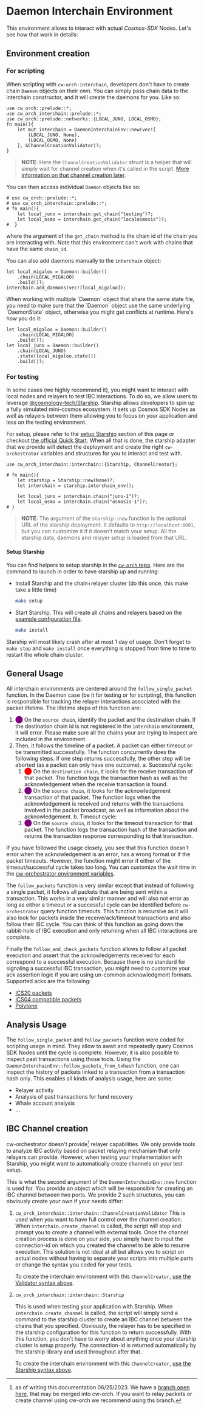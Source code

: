 # Daemon Interchain Environment

This environment allows to interact with actual *Cosmos-SDK* Nodes. Let's see how that work in details:

## Environment creation

### For scripting

When scripting with `cw-orch-interchain`, developers don't have to create chain `Daemon` objects on their own. You can simply pass chain data to the interchain constructor, and it will create the daemons for you. Like so:

```rust,ignore
use cw_orch::prelude::*;
use cw_orch_interchain::prelude::*;
use cw_orch::prelude::networks::{LOCAL_JUNO, LOCAL_OSMO};
fn main(){
    let mut interchain = DaemonInterchainEnv::new(vec![
        (LOCAL_JUNO, None),
        (LOCAL_OSMO, None)
    ], &ChannelCreationValidator)?;
}
```
> **NOTE**: Here the `ChannelCreationValidator` struct is a helper that will simply wait for channel creation when it's called in the script. [More information on that channel creation later](#ibc-channel-creation).


You can then access individual `Daemon` objects like so:

```rust,ignore
# use cw_orch::prelude::*;
# use cw_orch_interchain::prelude::*;
# fn main(){
    let local_juno = interchain.get_chain("testing")?;
    let local_osmo = interchain.get_chain("localosmosis")?;
#  }
```

where the argument of the `get_chain` method is the chain id of the chain you are interacting with. Note that this environment can't work with chains that have the same `chain_id`.

You can also add daemons manually to the `interchain` object:

```rust,ignore
let local_migaloo = Daemon::builder()
    .chain(LOCAL_MIGALOO)
    .build()?;
interchain.add_daemons(vec![local_migaloo]);
```

<div class="warning">
    When working with multiple `Daemon` object that share the same state file, you need to make sure that the `Daemon` object use the same underlying `DaemonState` object, otherwise you might get conflicts at runtime. Here's how you do it:

```rust,ignore
let local_migaloo = Daemon::builder()
    .chain(LOCAL_MIGALOO)
    .build()?;
let local_juno = Daemon::builder()
    .chain(LOCAL_JUNO)
    .state(local_migaloo.state())
    .build()?;
```
</div>

### For testing

In some cases (we highly recommend it), you might want to interact with local nodes and relayers to test IBC interactions. To do so, we allow users to leverage <a href="https://docs.cosmology.zone/starship" target="_blank">@cosmology-tech/Starship</a>. Starship allows developers to spin up a fully simulated mini-cosmos ecosystem. It sets up Cosmos SDK Nodes as well as relayers between them allowing you to focus on your application and less on the testing environment.

For setup, please refer to the [setup Starship](#setup-startship) section of this page or checkout <a href="https://docs.cosmology.zone/starship/get-started/step-1" target="_blank">the official Quick Start</a>. When all that is done, the starship adapter that we provide will detect the deployment and create the right `cw-orchestrator` variables and structures for you to interact and test with.

```rust,ignore
use cw_orch_interchain::interchain::{Starship, ChannelCreator};

# fn main(){
    let starship = Starship::new(None)?;
    let interchain = starship.interchain_env();

    let local_juno = interchain.chain("juno-1")?;
    let local_osmo = interchain.chain("osmosis-1")?;
# }
```

> **NOTE**: The argument of the `Starship::new` function is the optional URL of the starship deployment. It defaults to `http://localhost:8081`, but you can customize it if it doesn't match your setup. All the starship data, daemons and relayer setup is loaded from that URL.

#### Setup Starship

You can find helpers to setup starship in the [`cw-orch` repo](https://github.com/AbstractSDK/cw-orchestrator/tree/main/packages/interchain/starship/starship). Here are the command to launch in order to have starship up and running:

- Install Starship and the chain+relayer cluster (do this once, this make take a little time)

    ```bash
    make setup
    ```

- Start Starship. This will create all chains and relayers based on the [example configuration file](https://github.com/AbstractSDK/cw-orchestrator/blob/main/packages/interchain/starship/examples/starship.yaml).

    ```bash
    make install
    ```

Starship will most likely crash after at most 1 day of usage. Don't forget to `make stop` and `make install` once everything is stopped from time to time to restart the whole chain cluster.


## General Usage

All interchain environments are centered around the `follow_single_packet` function. In the Daemon case (be it for testing or for scripting), this function is responsible for tracking the relayer interactions associated with the packet lifetime. The lifetime steps of this function are:

1. <span style="color:purple">⬤</span> On the `source chain`, identify the packet and the destination chain. If the destination chain id is not registered in the `interchain` environment, it will error. Please make sure all the chains your are trying to inspect are included in the environment.
2. Then, it follows the timeline of a packet. A packet can either timeout or be transmitted successfully. The function concurrently does the following steps. If one step returns successfully, the other step will be aborted (as a packet can only have one outcome).
    a. Successful cycle:
      1. <span style="color:red">⬤</span> On the `destination chain`, it looks for the receive transaction of that packet. The function logs the transaction hash as well as the acknowledgement when the receive transaction is found.
      2. <span style="color:purple">⬤</span> On the `source chain`, it looks for the acknowledgement transaction of that packet. The function logs when the acknowledgement is received and returns with the transactions involved in the packet broadcast, as well as information about the acknowledgement. 
    b. Timeout cycle:
      1. <span style="color:purple">⬤</span> On the `source chain`, it looks for the timeout transaction for that packet. The function logs the transaction hash of the transaction and returns the transaction response corresponding to that transaction. 

If you have followed the usage closely, you see that this function doesn't error when the acknowledgement is an error, has a wrong format or if the packet timeouts. However, the function might error if either of the timeout/successful cycle takes too long. You can customize the wait time in the [cw-orchestrator environment variables](../../contracts/env-variable.md). 


The `follow_packets` function is very similar except that instead of following a single packet, it follows all packets that are being sent within a transaction. This works in a very similar manner and will also not error as long as either a timeout or a successful cycle can be identified before `cw-orchestrator` query function timeouts. This function is recursive as it will also look for packets inside the receive/ack/timeout transactions and also follow their IBC cycle. You can think of this function as going down the rabbit-hole of IBC execution and only returning when all IBC interactions are complete.

Finally the `follow_and_check_packets` function allows to follow all packet execution and assert that the acknowledgements received for each correspond to a successful execution. Because there is no standard for signaling a successful IBC transaction, you might need to customize your ack assertion logic if you are using un-common acknowledgment formats. Supported acks are the following:

- [ICS20 packets](https://github.com/cosmos/ibc/blob/main/spec/app/ics-020-fungible-token-transfer/README.md#data-structures)
- [ICS04 compatible packets](https://github.com/cosmos/ibc/blob/main/spec/core/ics-004-channel-and-packet-semantics/README.md#acknowledgement-envelope)
- [Polytone](https://github.com/DA0-DA0/polytone/blob/main/packages/polytone/src/callbacks.rs#L32)

## Analysis Usage

The `follow_single_packet` and `follow_packets` function were coded for scripting usage in mind. They allow to await and repeatedly query Cosmos SDK Nodes until the cycle is complete. However, it is also possible to inspect past transactions using those tools.
Using the `DaemonInterchainEnv::follow_packets_from_txhash` function, one can inspect the history of packets linked to a transaction from a transaction hash only. This enables all kinds of analysis usage, here are some:

- Relayer activity
- Analysis of past transactions for fund recovery
- Whale account analysis
- ...

## IBC Channel creation

cw-orchestrator doesn't provide[^documentation_date] relayer capabilities. We only provide tools to analyze IBC activity based on packet relaying mechanism that only relayers can provide. However, when testing your implementation with Starship, you might want to automatically create channels on your test setup.

This is what the second argument of the `DaemonInterchainEnv::new` function is used for. You provide an object which will be responsible for creating an IBC channel between two ports. We provide 2 such structures, you can obviously create your own if your needs differ:

1. `cw_orch_interchain::interchain::ChannelCreationValidator`
    This is used when you want to have full control over the channel creation. When `interchain.create_channel` is called, the script will stop and prompt you to create a channel with external tools. Once the channel creation process is done on your side, you simply have to input the connection-id on which you created the channel to be able to resume execution. This solution is not ideal at all but allows you to script on actual nodes without having to separate your scripts into multiple parts or change the syntax you coded for your tests.

    To create the interchain environment with this `ChannelCreator`, [use the Validator syntax above](#for-scripting).

2. `cw_orch_interchain::interchain::Starship`

    This is used when testing your application with Starship. When `interchain.create_channel` is called, the script will simply send a command to the starship cluster to create an IBC channel between the chains that you specified. Obviously, the relayer has to be specified in the starship configuration for this function to return successfully. With this function, you don't have to worry about anything once your starship cluster is setup properly. The connection-id is returned automatically by the starship library and used throughout after that.

    To create the interchain environment with this `ChannelCreator`, [use the Starship syntax above](#for-testing).

[^documentation_date]: as of writing this documentation 06/25/2023. We have a [branch open here](https://github.com/AbstractSDK/cw-orchestrator/pull/427), that may be merged into cw-orch. If you want to relay packets or create channel using cw-orch we recommend using ths branch.

